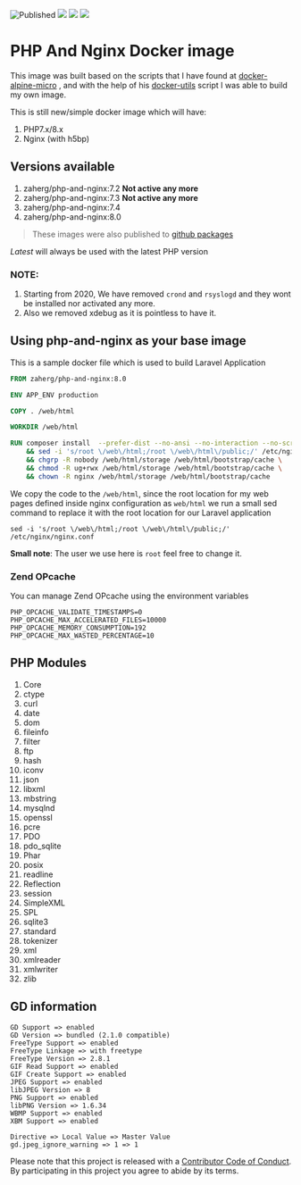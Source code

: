 ![Published](https://github.com/zaherg/php-and-nginx/workflows/Publishing%20To%20ghcr/badge.svg?branch=master) [![](https://images.microbadger.com/badges/version/zaherg/php-and-nginx.svg)](https://microbadger.com/images/zaherg/php-and-nginx "Get your own version badge on microbadger.com") [![](https://images.microbadger.com/badges/commit/zaherg/php-and-nginx.svg)](https://microbadger.com/images/zaherg/php-and-nginx "Get your own commit badge on microbadger.com")  [![](https://img.shields.io/badge/sponsor-using%20BTC%20lightning%20network-blue.svg)](https://tippin.me/@zaherg)

# PHP And Nginx Docker image

This image was built based on the scripts that I have found at [docker-alpine-micro](https://github.com/nimmis/docker-alpine-micro) , and with the help of his [docker-utils](https://github.com/nimmis/docker-utils) script I was able to build my own image.

This is still new/simple docker image which will have:

1. PHP7.x/8.x
2. Nginx (with h5bp)

## Versions available

1. zaherg/php-and-nginx:7.2 **Not active any more**
1. zaherg/php-and-nginx:7.3 **Not active any more**
1. zaherg/php-and-nginx:7.4
1. zaherg/php-and-nginx:8.0

> These images were also published to [github packages](https://github.com/users/zaherg/packages/container/package/php-and-nginx)

*Latest* will always be used with the latest PHP version

### NOTE:

1. Starting from 2020, We have removed `crond` and `rsyslogd` and they wont be installed nor activated any more.
1. Also we removed xdebug as it is pointless to have it.

## Using php-and-nginx as your base image

This is a sample docker file which is used to build Laravel Application

```dockerfile
FROM zaherg/php-and-nginx:8.0

ENV APP_ENV production

COPY . /web/html

WORKDIR /web/html

RUN composer install  --prefer-dist --no-ansi --no-interaction --no-scripts --no-progress --no-suggest --optimize-autoloader --no-dev \
	&& sed -i 's/root \/web\/html;/root \/web\/html\/public;/' /etc/nginx/nginx.conf \
	&& chgrp -R nobody /web/html/storage /web/html/bootstrap/cache \
    && chmod -R ug+rwx /web/html/storage /web/html/bootstrap/cache \
    && chown -R nginx /web/html/storage /web/html/bootstrap/cache
```

We copy the code to the `/web/html`, since the root location for my web pages defined inside nginx configuration as 
`web/html` we run a small sed command to replace it with the root location for our Laravel application

```shell
sed -i 's/root \/web\/html;/root \/web\/html\/public;/' /etc/nginx/nginx.conf
```

**Small note**: The user we use here is `root` feel free to change it.

### Zend OPcache

You can manage Zend OPcache using the environment variables

```
PHP_OPCACHE_VALIDATE_TIMESTAMPS=0
PHP_OPCACHE_MAX_ACCELERATED_FILES=10000
PHP_OPCACHE_MEMORY_CONSUMPTION=192
PHP_OPCACHE_MAX_WASTED_PERCENTAGE=10
```

## PHP Modules

1. Core
1. ctype
1. curl
1. date
1. dom
1. fileinfo
1. filter
1. ftp
1. hash
1. iconv
1. json
1. libxml
1. mbstring
1. mysqlnd
1. openssl
1. pcre
1. PDO
1. pdo_sqlite
1. Phar
1. posix
1. readline
1. Reflection
1. session
1. SimpleXML
1. SPL
1. sqlite3
1. standard
1. tokenizer
1. xml
1. xmlreader
1. xmlwriter
1. zlib

## GD information
```
GD Support => enabled
GD Version => bundled (2.1.0 compatible)
FreeType Support => enabled
FreeType Linkage => with freetype
FreeType Version => 2.8.1
GIF Read Support => enabled
GIF Create Support => enabled
JPEG Support => enabled
libJPEG Version => 8
PNG Support => enabled
libPNG Version => 1.6.34
WBMP Support => enabled
XBM Support => enabled

Directive => Local Value => Master Value
gd.jpeg_ignore_warning => 1 => 1
```

Please note that this project is released with a [Contributor Code of Conduct](CODE-OF-CONDUCT.md). By participating in this project you agree to abide by its terms.

